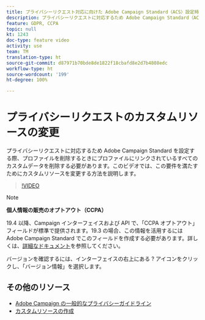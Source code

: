 ```yaml
---
title: プライバシーリクエスト対応に向けた Adobe Campaign Standard（ACS）設定時のカスタムリソースの変更
description: プライバシーリクエストに対応するため Adobe Campaign Standard（ACS）を設定する際、プロファイルを削除するときにプロファイルにリンクされているすべてのカスタムデータを削除する必要があります。このビデオでは、この要件を満たすためにカスタムリソースを変更する方法を説明します。
feature: GDPR, CCPA
topic: null
kt: 1243
doc-type: feature video
activity: use
team: TM
translation-type: ht
source-git-commit: d87971b70bde8de1822f18cbafd8e2d7b4808edc
workflow-type: ht
source-wordcount: '199'
ht-degree: 100%

---
```



# プライバシーリクエストのカスタムリソースの変更

プライバシーリクエストに対応するため Adobe Campaign Standard を設定する際、プロファイルを削除するときにプロファイルにリンクされているすべてのカスタムデータを削除する必要があります。このビデオでは、この要件を満たすためにカスタムリソースを変更する方法を説明します。

>[!VIDEO](https://video.tv.adobe.com/v/23326?quality=12&captions=jpn)

>[!NOTE]
>
>**個人情報の販売のオプトアウト（CCPA）**
>
>19.4 以降、Campaign インターフェイスおよび API で、「CCPA オプトアウト」フィールドが標準で提供されます。19.3 の場合、この情報を活用するには Adobe Campaign Standard でこのフィールドを作成する必要があります。詳しくは、[詳細なドキュメント](https://helpx.adobe.com/jp/campaign/kb/acs-privacy.html#ccpa)を参照してください。
>
> バージョンを確認するには、インターフェイスの右上にある ? アイコンをクリックし、「バージョン情報」を選択します。

## その他のリソース

* [Adobe Campaign の一般的なプライバシーガイドライン](https://helpx.adobe.com/jp/campaign/kb/campaign-privacy-overview.html)
* [カスタムリソースの作成](/help/managing-processes-and-data/custom-resources/creating-custom-resources.md)
